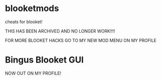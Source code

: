 # blooketmods
cheats for blooket!

THIS HAS BEEN ARCHIVED AND NO LONGER WORK!!!!

FOR MORE BLOOKET HACKS GO TO MY NEW MOD MENU ON MY PROFILE

# Bingus Blooket GUI

NOW OUT ON MY PROFILE!
